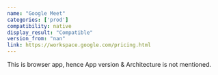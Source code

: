 ```yaml
---
name: "Google Meet"
categories: ['prod']
compatibility: native
display_result: "Compatible"
version_from: "nan"
link: https://workspace.google.com/pricing.html
---
```


This is browser app, hence App version & Architecture is not mentioned.